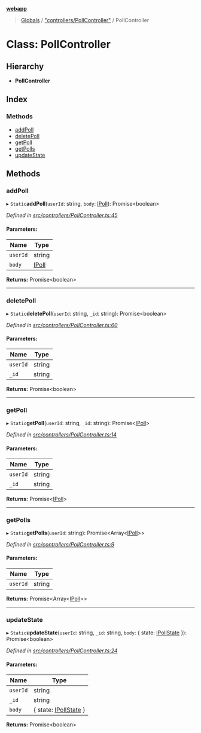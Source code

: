 **[webapp](../README.md)**

> [Globals](../globals.md) / ["controllers/PollController"](../modules/_controllers_pollcontroller_.md) / PollController

# Class: PollController

## Hierarchy

* **PollController**

## Index

### Methods

* [addPoll](_controllers_pollcontroller_.pollcontroller.md#addpoll)
* [deletePoll](_controllers_pollcontroller_.pollcontroller.md#deletepoll)
* [getPoll](_controllers_pollcontroller_.pollcontroller.md#getpoll)
* [getPolls](_controllers_pollcontroller_.pollcontroller.md#getpolls)
* [updateState](_controllers_pollcontroller_.pollcontroller.md#updatestate)

## Methods

### addPoll

▸ `Static`**addPoll**(`userId`: string, `body`: [IPoll](../interfaces/_interface_ipoll_.ipoll.md)): Promise<boolean\>

*Defined in [src/controllers/PollController.ts:45](https://github.com/BESTUPC/voting-web-app/blob/37e241c/src/controllers/PollController.ts#L45)*

#### Parameters:

Name | Type |
------ | ------ |
`userId` | string |
`body` | [IPoll](../interfaces/_interface_ipoll_.ipoll.md) |

**Returns:** Promise<boolean\>

___

### deletePoll

▸ `Static`**deletePoll**(`userId`: string, `_id`: string): Promise<boolean\>

*Defined in [src/controllers/PollController.ts:60](https://github.com/BESTUPC/voting-web-app/blob/37e241c/src/controllers/PollController.ts#L60)*

#### Parameters:

Name | Type |
------ | ------ |
`userId` | string |
`_id` | string |

**Returns:** Promise<boolean\>

___

### getPoll

▸ `Static`**getPoll**(`userId`: string, `_id`: string): Promise<[IPoll](../interfaces/_interface_ipoll_.ipoll.md)\>

*Defined in [src/controllers/PollController.ts:14](https://github.com/BESTUPC/voting-web-app/blob/37e241c/src/controllers/PollController.ts#L14)*

#### Parameters:

Name | Type |
------ | ------ |
`userId` | string |
`_id` | string |

**Returns:** Promise<[IPoll](../interfaces/_interface_ipoll_.ipoll.md)\>

___

### getPolls

▸ `Static`**getPolls**(`userId`: string): Promise<Array<[IPoll](../interfaces/_interface_ipoll_.ipoll.md)\>\>

*Defined in [src/controllers/PollController.ts:9](https://github.com/BESTUPC/voting-web-app/blob/37e241c/src/controllers/PollController.ts#L9)*

#### Parameters:

Name | Type |
------ | ------ |
`userId` | string |

**Returns:** Promise<Array<[IPoll](../interfaces/_interface_ipoll_.ipoll.md)\>\>

___

### updateState

▸ `Static`**updateState**(`userId`: string, `_id`: string, `body`: { state: [IPollState](../modules/_interface_ipoll_.md#ipollstate)  }): Promise<boolean\>

*Defined in [src/controllers/PollController.ts:24](https://github.com/BESTUPC/voting-web-app/blob/37e241c/src/controllers/PollController.ts#L24)*

#### Parameters:

Name | Type |
------ | ------ |
`userId` | string |
`_id` | string |
`body` | { state: [IPollState](../modules/_interface_ipoll_.md#ipollstate)  } |

**Returns:** Promise<boolean\>
